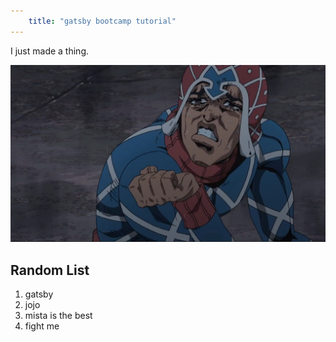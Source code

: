 ```yaml
---
    title: "gatsby bootcamp tutorial"
---
```


I just made a thing. 

![an ugly image of a character (mista) from jjba](mista.jpg)

## Random List
1. gatsby
2. jojo 
3. mista is the best
4. fight me 